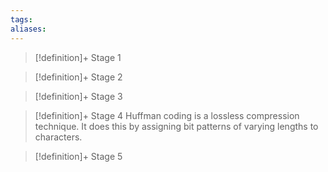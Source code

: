 ```yaml
---
tags:
aliases:
---
```


> [!definition]+ Stage 1
>

> [!definition]+ Stage 2
>

> [!definition]+ Stage 3
>

> [!definition]+ Stage 4
> Huffman coding is a lossless compression technique. It does this by assigning bit patterns of varying lengths to characters.

> [!definition]+ Stage 5
>



